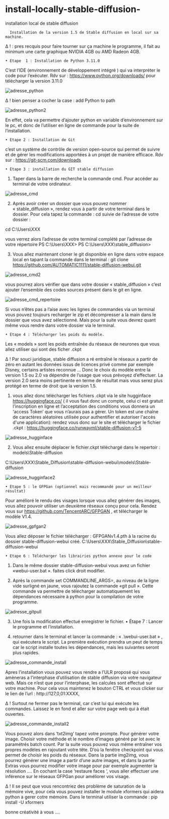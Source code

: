 # install-locally-stable-diffusion-
installation local de stable diffusion

      Installation de la version 1.5 de Stable diffusion en local sur sa machine. 
      
∆ ! : pres recquis pour faire tourner sur ça machine le programme, il fait au minimum une carte graphique NVIDIA 4GB  ou AMD Radeon 4GB.
      
    • Etape  1 : Installation de Python 3.11.0
	
C’est l’IDE (environnement de développement intégré ) qui va interpréter le code pour l’exécuter. 
Rdv sur : https://www.python.org/downloads/ pour télécharger la version 3.11.0 

![adresse_python](https://user-images.githubusercontent.com/58695529/219095906-fe9e0dfa-1b96-45ac-b3fc-999ef0464cda.png)
	

∆ ! bien penser a cocher la case : add Python to path

![adresse_python2](https://user-images.githubusercontent.com/58695529/219095936-75fd4042-b0a0-4c05-bda3-eb405788a059.png)

En effet, cela va permettre d’ajouter python en variable d’environnement sur le pc, et donc de l’utiliser en ligne de commande pour la suite de l’installation. 


    • Étape 2 : Installation de Git  

c’est un système de contrôle de version open-source qui permet de suivre et de gérer les modifications apportées à un projet de manière efficace.
Rdv sur : https://git-scm.com/downloads


    • Étape 3 : installation du GIT stable diffusion 

1. Taper dans la barre de recherche la commande cmd. Pour accéder au terminal de votre ordinateur.


![adresse_cmd](https://user-images.githubusercontent.com/58695529/219095479-e35c11e6-d930-49e8-aeef-1583a4aa3237.png)


2. Après avoir créer un dossier que vous pouvez nommer « stable_diffusion », rendez vous à partir de votre terminal dans le dossier. Pour cela tapez la commande : cd suivie de l’adresse de votre dossier :

cd C:\Users\XXX

vous verrez alors l’adresse de votre terminal complété par l’adresse de votre répertoire 
PS C:\Users\XXX> PS C:\Users\XXX\stable_diffusion>

3. Vous allez maintenant cloner le git disponible en ligne dans votre espace local en tapant la commande dans le terminal : 
git clone https://github.com/AUTOMATIC1111/stable-diffusion-webui.git 

![adresse_cmd2](https://user-images.githubusercontent.com/58695529/219095639-c5315f70-5ee2-43fd-a9bc-d546e6d88570.png)


vous pourrez alors vérifier que dans votre dossier « stable_diffusion » c’est ajouter l’ensemble des codes sources  présent dans le git en ligne. 


![adresse_cmd_repertoire](https://user-images.githubusercontent.com/58695529/219095572-4b439de4-0d85-403e-b28b-e9b7268bed43.png)



Si vous n’êtes pas a l’aise avec les lignes de commandes via un terminal vous pouvez toujours recharger le zip et décompresser a la main dans le dossier que vous avez sélectionné. Mais pour la suite vous devrez quant même vous rendre dans votre dossier via le terminal. 

    • Étape 4 : Télécharger les poids du modèle. 
    
 Les « models » sont les poids entraînée du réseaux de neurones que vous allez utiliser qui sont des ficher .ckpt

∆ ! Par souci juridique, stable diffusion a ré entraîné le réseaux a partir de zéro en autant les données issus de licences privé comme par exemple Disney, certains artistes reconnue … Donc le choix du modèle entre la version 1.5 ou 2.0 va dépendre de l’usage que vous prévoyez d’effectuer. La version 2.0 sera moins pertinente en terme de résultat mais vous serez plus protégé en terme de droit que la version 1.5. 

1. vous allez donc télécharger les fichiers .ckpt via le site hugginface  https://huggingface.co/ ( il vous faut donc un compte, celui ci est gratuit l’inscription en ligne et l’acceptation des conditions vous donnera un ‘access Token’ que vous n’aurais pas a gérer. Un token est une chaîne de caractères aléatoires utilisée pour authentifier et autoriser l'accès d'une application): rendez vous donc sur le site et télécharger le fichier .ckpt : https://huggingface.co/runwayml/stable-diffusion-v1-5


![adresse_hugginface](https://user-images.githubusercontent.com/58695529/219095832-74bdd61c-07d0-47fa-872b-774066d00246.png)



2. Vous allez ensuite déplacer le fichier.ckpt téléchargé dans le repertoir : models\Stable-diffusion

C:\Users\XXX\Stable_Diffusion\stable-diffusion-webui\models\Stable-diffusion


![adresse_hugginface2](https://user-images.githubusercontent.com/58695529/219095862-bea1289b-9fa7-4c0a-8f19-448b6054425e.png)


    • Étape 5 : le GFPGan (optionnel mais recommandé pour un meilleur résultat)


Pour amélioré le rendu des visages lorsque vous allez générer des images, vous allez pouvoir utiliser un deuxième réseaux conçu pour cela. 
Rendez vous sur https://github.com/TencentARC/GFPGAN , et télécharger le modèle V1.4. 


![adresse_gpfgan2](https://user-images.githubusercontent.com/58695529/219095813-1bb023d6-37e6-440c-b35d-a4dddfb6dad1.png)

Vous allez déposer le fichier télécharger : GFPGANv1.4.pth à la racine du dossier stable-diffusion-webui créé. C:\Users\XXX\Stable_Diffusion\stable-diffusion-webui

    • Etape 6 : Télécharger les librairies python annexe pour le code

1. Dans le même dossier stable-diffusion-webui vous avez un fichier «webui-user.bat ». faites click droit modifier.

2.  Après la commande set COMMANDLINE_ARGS=, au niveau de la ligne vide surligné en jaune, vous rajoutez la commande «git pull ». Cette commande va permettre de télécharger automatiquement les dépendances nécessaire à python pour la compilation de votre programme.


 
![adresse_gitpull](https://user-images.githubusercontent.com/58695529/219095718-831be6df-d666-4cf8-9231-83cdf1275904.png)



3. Une fois la modification effectué enregistrer le fichier.
    • Étape 7 : Lancer le programme et l’installation. 

1. retourner dans le terminal et lancer la commande : « .\webui-user.bat » , qui exécutera le script.
La première exécution prendra un peut de temps car le script installe toutes les dépendances, mais les suivantes seront plus rapides. 


![adresse_commande_install](https://user-images.githubusercontent.com/58695529/219095667-c1e19d33-89ef-4095-835b-6fe48df87b6b.png)


Apres l’installation vous pouvez vous rendre a l’ULR proposé qui vous amèneras a l’interphase d’utilisation de stable diffusion via votre navigateur web. Mais ce n’est que pour l’interphase, les calcules sont effectué sur votre machine.  Pour cela vous maintenez le bouton CTRL et vous clicker sur le lien de l’url : http://127,0,01:XXXX,

∆ ! Surtout ne fermer pas le terminal, car c’est lui qui exécute les commandes. Laissez le en fond et aller sur votre page web qui à était ouvertes. 


![adresse_commande_install2](https://user-images.githubusercontent.com/58695529/219095675-c209b2d0-bff4-4e14-a139-d02cdee759d8.png)


Vous pouvez alors dans ‘txt2img’ tapez votre prompte. Pour générer votre image. Choisir votre méthode et le nombre d’images généré par lot avec le paramétrés batch count. 
Par la suite vous pouvez vous même entraîner vos propres modèles en rajoutant votre tête. D’où la fenêtre checkpoint qui vous permet de choisir les poids du réseaux. 
Dans la partie img2img, vous pourrez générer une image a partir d’une autre images, et dans la partie Extras vous pourrez modifier votre image pour par exemple augmenter la résolution ….
En cochant la case ‘restaure faces ‘, vous aller effectuer une inférence sur le réseaux GFPGan pour améliorer vos visage. 

∆ ! Il se peut que vous rencontriez des problème de saturation de la mémoire vive, pour cela vous pouvez installer le module xformers qui aidera python a gerer cotre mémoire. 
Dans le terminal utiliser la commande : pip install -U xformers

bonne créativité à vous …. 
      
